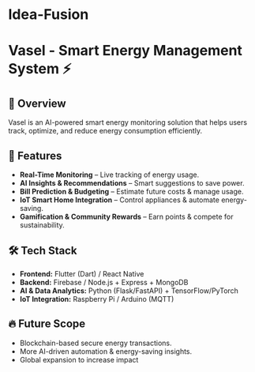 # Idea-Fusion

# Vasel - Smart Energy Management System ⚡

## 🌟 Overview
Vasel is an AI-powered smart energy monitoring solution that helps users track, optimize, and reduce energy consumption efficiently.

## 🚀 Features
- **Real-Time Monitoring** – Live tracking of energy usage.
- **AI Insights & Recommendations** – Smart suggestions to save power.
- **Bill Prediction & Budgeting** – Estimate future costs & manage usage.
- **IoT Smart Home Integration** – Control appliances & automate energy-saving.
- **Gamification & Community Rewards** – Earn points & compete for sustainability.

## 🛠 Tech Stack
- **Frontend:** Flutter (Dart) / React Native
- **Backend:** Firebase / Node.js + Express + MongoDB
- **AI & Data Analytics:** Python (Flask/FastAPI) + TensorFlow/PyTorch
- **IoT Integration:** Raspberry Pi / Arduino (MQTT)

## 🔥 Future Scope
- Blockchain-based secure energy transactions.
- More AI-driven automation & energy-saving insights.
- Global expansion to increase impact
